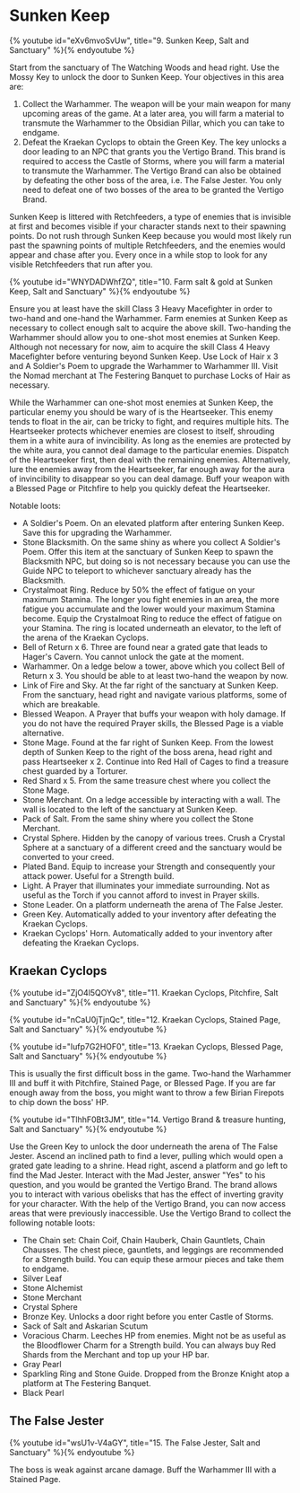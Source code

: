 # Sunken Keep

{% youtube id="eXv6mvoSvUw", title="9. Sunken Keep, Salt and Sanctuary" %}{% endyoutube %}

Start from the sanctuary of The Watching Woods and head right. Use the Mossy Key
to unlock the door to Sunken Keep. Your objectives in this area are:

1. Collect the Warhammer. The weapon will be your main weapon for many upcoming
   areas of the game. At a later area, you will farm a material to transmute the
   Warhammer to the Obsidian Pillar, which you can take to endgame.
1. Defeat the Kraekan Cyclops to obtain the Green Key. The key unlocks a door
   leading to an NPC that grants you the Vertigo Brand. This brand is required
   to access the Castle of Storms, where you will farm a material to transmute
   the Warhammer. The Vertigo Brand can also be obtained by defeating the other
   boss of the area, i.e. The False Jester. You only need to defeat one of two
   bosses of the area to be granted the Vertigo Brand.

Sunken Keep is littered with Retchfeeders, a type of enemies that is invisible
at first and becomes visible if your character stands next to their spawning
points. Do not rush through Sunken Keep because you would most likely run past
the spawning points of multiple Retchfeeders, and the enemies would appear and
chase after you. Every once in a while stop to look for any visible Retchfeeders
that run after you.

{% youtube id="WNYDADWhfZQ", title="10. Farm salt & gold at Sunken Keep, Salt and Sanctuary" %}{% endyoutube %}

Ensure you at least have the skill Class 3 Heavy Macefighter in order to
two-hand and one-hand the Warhammer. Farm enemies at Sunken Keep as necessary to
collect enough salt to acquire the above skill. Two-handing the Warhammer should
allow you to one-shot most enemies at Sunken Keep. Although not necessary for
now, aim to acquire the skill Class 4 Heavy Macefighter before venturing beyond
Sunken Keep. Use Lock of Hair x 3 and A Soldier's Poem to upgrade the Warhammer
to Warhammer III. Visit the Nomad merchant at The Festering Banquet to purchase
Locks of Hair as necessary.

While the Warhammer can one-shot most enemies at Sunken Keep, the particular
enemy you should be wary of is the Heartseeker. This enemy tends to float in the
air, can be tricky to fight, and requires multiple hits. The Heartseeker
protects whichever enemies are closest to itself, shrouding them in a white aura
of invincibility. As long as the enemies are protected by the white aura, you
cannot deal damage to the particular enemies. Dispatch of the Heartseeker first,
then deal with the remaining enemies. Alternatively, lure the enemies away from
the Heartseeker, far enough away for the aura of invincibility to disappear so
you can deal damage. Buff your weapon with a Blessed Page or Pitchfire to help
you quickly defeat the Heartseeker.

Notable loots:

-   A Soldier's Poem. On an elevated platform after entering Sunken Keep. Save
    this for upgrading the Warhammer.
-   Stone Blacksmith. On the same shiny as where you collect A Soldier's Poem.
    Offer this item at the sanctuary of Sunken Keep to spawn the Blacksmith NPC,
    but doing so is not necessary because you can use the Guide NPC to teleport
    to whichever sanctuary already has the Blacksmith.
-   Crystalmoat Ring. Reduce by 50% the effect of fatigue on your maximum
    Stamina. The longer you fight enemies in an area, the more fatigue you
    accumulate and the lower would your maximum Stamina become. Equip the
    Crystalmoat Ring to reduce the effect of fatigue on your Stamina. The ring
    is located underneath an elevator, to the left of the arena of the Kraekan
    Cyclops.
-   Bell of Return x 6. Three are found near a grated gate that leads to Hager's
    Cavern. You cannot unlock the gate at the moment.
-   Warhammer. On a ledge below a tower, above which you collect Bell of Return
    x 3. You should be able to at least two-hand the weapon by now.
-   Link of Fire and Sky. At the far right of the sanctuary at Sunken Keep. From
    the sanctuary, head right and navigate various platforms, some of which are
    breakable.
-   Blessed Weapon. A Prayer that buffs your weapon with holy damage. If you do
    not have the required Prayer skills, the Blessed Page is a viable
    alternative.
-   Stone Mage. Found at the far right of Sunken Keep. From the lowest depth of
    Sunken Keep to the right of the boss arena, head right and pass Heartseeker
    x 2. Continue into Red Hall of Cages to find a treasure chest guarded by a
    Torturer.
-   Red Shard x 5. From the same treasure chest where you collect the Stone
    Mage.
-   Stone Merchant. On a ledge accessible by interacting with a wall. The wall
    is located to the left of the sanctuary at Sunken Keep.
-   Pack of Salt. From the same shiny where you collect the Stone Merchant.
-   Crystal Sphere. Hidden by the canopy of various trees. Crush a Crystal
    Sphere at a sanctuary of a different creed and the sanctuary would be
    converted to your creed.
-   Plated Band. Equip to increase your Strength and consequently your attack
    power. Useful for a Strength build.
-   Light. A Prayer that illuminates your immediate surrounding. Not as useful
    as the Torch if you cannot afford to invest in Prayer skills.
-   Stone Leader. On a platform underneath the arena of The False Jester.
-   Green Key. Automatically added to your inventory after defeating the Kraekan
    Cyclops.
-   Kraekan Cyclops' Horn. Automatically added to your inventory after defeating
    the Kraekan Cyclops.

## Kraekan Cyclops

{% youtube id="ZjO4l5QOYv8", title="11. Kraekan Cyclops, Pitchfire, Salt and Sanctuary" %}{% endyoutube %}

{% youtube id="nCaU0jTjnQc", title="12. Kraekan Cyclops, Stained Page, Salt and Sanctuary" %}{% endyoutube %}

{% youtube id="Iufp7G2HOF0", title="13. Kraekan Cyclops, Blessed Page, Salt and Sanctuary" %}{% endyoutube %}

This is usually the first difficult boss in the game. Two-hand the Warhammer III
and buff it with Pitchfire, Stained Page, or Blessed Page. If you are far enough
away from the boss, you might want to throw a few Birian Firepots to chip down
the boss' HP.

{% youtube id="TlhhF0Bt3JM", title="14. Vertigo Brand & treasure hunting, Salt and Sanctuary" %}{% endyoutube %}

Use the Green Key to unlock the door underneath the arena of The False Jester.
Ascend an inclined path to find a lever, pulling which would open a grated gate
leading to a shrine. Head right, ascend a platform and go left to find the Mad
Jester. Interact with the Mad Jester, answer "Yes" to his question, and you
would be granted the Vertigo Brand. The brand allows you to interact with
various obelisks that has the effect of inverting gravity for your character.
With the help of the Vertigo Brand, you can now access areas that were
previously inaccessible. Use the Vertigo Brand to collect the following notable
loots:

-   The Chain set: Chain Coif, Chain Hauberk, Chain Gauntlets, Chain Chausses.
    The chest piece, gauntlets, and leggings are recommended for a Strength
    build. You can equip these armour pieces and take them to endgame.
-   Silver Leaf
-   Stone Alchemist
-   Stone Merchant
-   Crystal Sphere
-   Bronze Key. Unlocks a door right before you enter Castle of Storms.
-   Sack of Salt and Askarian Scutum
-   Voracious Charm. Leeches HP from enemies. Might not be as useful as the
    Bloodflower Charm for a Strength build. You can always buy Red Shards from
    the Merchant and top up your HP bar.
-   Gray Pearl
-   Sparkling Ring and Stone Guide. Dropped from the Bronze Knight atop a
    platform at The Festering Banquet.
-   Black Pearl

## The False Jester

{% youtube id="wsU1v-V4aGY", title="15. The False Jester, Salt and Sanctuary" %}{% endyoutube %}

The boss is weak against arcane damage. Buff the Warhammer III with a Stained
Page.
